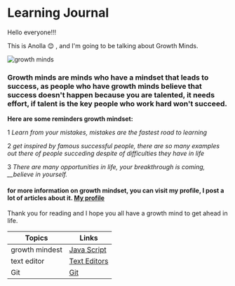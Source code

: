 # Learning Journal

Hello everyone!!!

This is Anolla :blush: , and I'm going to be talking about Growth Minds.

![growth minds](https://www.jpinternational.co.in/wp-content/uploads/2019/02/sp-mindset-482x335.jpg) 

### Growth minds are minds who have a mindset that leads to success, as people who have growth minds believe that success doesn't happen because you are talented, it needs effort, if talent is the key people who work hard won't succeed.

**Here are some reminders  growth mindset:**

1 *Learn from your mistakes, mistakes are the fastest road to learning*

2 *get inspired by famous successful people, there are so  many examples out there of people succeding despite of difficulties they have in life*

3 *There are many opportunities in life, your breakthrough is coming, __believe in yourself.*

#### for more information on growth mindset, you can visit my profile, I post a lot of articles about it. [My profile](https://github.com/Anolla)

Thank you for reading and I hope you all have a growth mind to get ahead in life.

Topics | Links
-------| ------
growth mindest | [Java Script](https://anolla.github.io/Learning-Journal/JAVA%20SCRIPT)
text editor | [Text Editors](https://anolla.github.io/Learning-Journal/Text%20Editors)
Git | [Git](https://anolla.github.io/Learning-Journal/Git)
